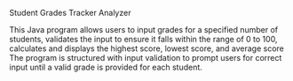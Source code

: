 Student Grades Tracker Analyzer

This Java program allows users to input grades for a specified number of students, 
validates the input to ensure it falls within the range of 0 to 100,
calculates and displays the highest score, lowest score, and average score
The program is structured with input validation to prompt users for correct input until a valid grade is provided for each student.
